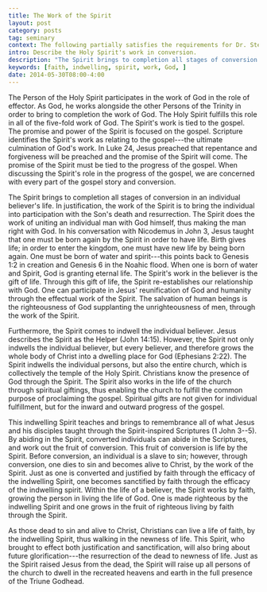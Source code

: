 ```yaml
---
title: The Work of the Spirit
layout: post
category: posts
tag: seminary
context: The following partially satisfies the requirements for Dr. Steven McKinion's Christian Theology II class at Southeastern Baptist Theological Seminary.
intro: Describe the Holy Spirit's work in conversion.
description: "The Spirit brings to completion all stages of conversion in an individual believer's life. This Spirit, who brought to effect both justification and sanctification, will also bring about future glorification—the resurrection of the dead to newness of life."
keywords: [faith, indwelling, spirit, work, God, ]
date: 2014-05-30T08:00-4:00
---
```


The Person of the Holy Spirit participates in the work of God in the role of effector. As God, he works alongside the other Persons of the Trinity in order to bring to completion the work of God. The Holy Spirit fulfills this role in all of the five-fold work of God. The Spirit's work is tied to the gospel. The promise and power of the Spirit is focused on the gospel. Scripture identifies the Spirit's work as relating to the gospel---the ultimate culmination of God's work. In Luke 24, Jesus preached that repentance and forgiveness will be preached and the promise of the Spirit will come. The promise of the Spirit must be tied to the progress of the gospel. When discussing the Spirit's role in the progress of the gospel, we are concerned with every part of the gospel story and conversion.

The Spirit brings to completion all stages of conversion in an individual believer's life. In justification, the work of the Spirit is to bring the individual into participation with the Son's death and resurrection. The Spirit does the work of uniting an individual man with God himself, thus making the man right with God. In his conversation with Nicodemus in John 3, Jesus taught that one must be born again by the Spirit in order to have life. Birth gives life; in order to enter the kingdom, one must have new life by being born again. One must be born of water and spirit---this points back to Genesis 1:2 in creation and Genesis 6 in the Noahic flood. When one is born of water and Spirit, God is granting eternal life. The Spirit's work in the believer is the gift of life. Through this gift of life, the Spirit re-establishes our relationship with God. One can participate in Jesus' reunification of God and humanity through the effectual work of the Spirit. The salvation of human beings is the righteousness of God supplanting the unrighteousness of men, through the work of the Spirit.

Furthermore, the Spirit comes to indwell the individual believer. Jesus describes the Spirit as the Helper (John 14:15). However, the Spirit not only indwells the individual believer, but every believer, and therefore grows the whole body of Christ into a dwelling place for God (Ephesians 2:22). The Spirit indwells the individual persons, but also the entire church, which is collectively the temple of the Holy Spirit. Christians know the presence of God through the Spirit. The Spirit also works in the life of the church through spiritual giftings, thus enabling the church to fulfill the common purpose of proclaiming the gospel. Spiritual gifts are not given for individual fulfillment, but for the inward and outward progress of the gospel.

This indwelling Spirit teaches and brings to remembrance all of what Jesus and his disciples taught through the Spirit-inspired Scriptures (1 John 3--5). By abiding in the Spirit, converted individuals can abide in the Scriptures, and work out the fruit of conversion. This fruit of conversion is life by the Spirit. Before conversion, an individual is a slave to sin; however, through conversion, one dies to sin and becomes alive to Christ, by the work of the Spirit. Just as one is converted and justified by faith through the efficacy of the indwelling Spirit, one becomes sanctified by faith through the efficacy of the indwelling spirit. Within the life of a believer, the Spirit works by faith, growing the person in living the life of God. One is made righteous by the indwelling Spirit and one grows in the fruit of righteous living by faith through the Spirit. 

As those dead to sin and alive to Christ, Christians can live a life of faith, by the indwelling Spirit, thus walking in the newness of life. This Spirit, who brought to effect both justification and sanctification, will also bring about future glorification---the resurrection of the dead to newness of life. Just as the Spirit raised Jesus from the dead, the Spirit will raise up all persons of the church to dwell in the recreated heavens and earth in the full presence of the Triune Godhead.


